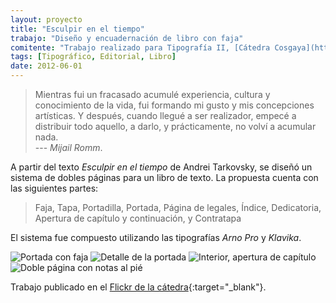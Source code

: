 ```yaml
---
layout: proyecto
title: "Esculpir en el tiempo"
trabajo: "Diseño y encuadernación de libro con faja"
comitente: "Trabajo realizado para Tipografía II, [Cátedra Cosgaya](http://www.catedracosgaya.com.ar), FADU--UBA."
tags: [Tipográfico, Editorial, Libro]
date: 2012-06-01
---
```


> Mientras fui un fracasado acumulé experiencia, cultura y conocimiento de la vida, fui formando mi gusto y mis concepciones artísticas. Y después, cuando llegué a ser realizador, empecé a distribuir todo aquello, a darlo, y prácticamente, no volví a acumular nada.  
> --- <cite>Mijail Romm</cite>.

A partir del texto *Esculpir en el tiempo* de Andrei Tarkovsky, se diseñó un sistema de dobles páginas para un libro de texto. La propuesta cuenta con las siguientes partes:

> Faja, Tapa, Portadilla, Portada, Página de legales, Índice, Dedicatoria, Apertura de capítulo y continuación, y Contratapa

El sistema fue compuesto utilizando las tipografías *Arno Pro* y *Klavika*.

<div class="fotorama">
	<img src="{{ site.baseurl }}/img/2012-libro1.jpg" alt="Portada con faja" />
	<img src="{{ site.baseurl }}/img/2012-libro2.jpg" alt="Detalle de la portada" />
	<img src="{{ site.baseurl }}/img/2012-libro3.jpg" alt="Interior, apertura de capítulo" />
	<img src="{{ site.baseurl }}/img/2012-libro4.jpg" alt="Doble página con notas al pié" />
</div>

Trabajo publicado en el [Flickr de la cátedra](https://www.flickr.com/photos/catedracosgaya/8417139667/in/album-72157632619702448/){:target="_blank"}.
